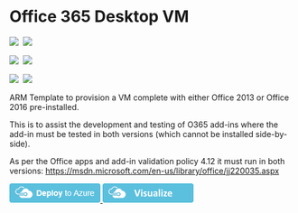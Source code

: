 # Office 365 Desktop VM

<IMG SRC="https://azurequickstartsservice.blob.core.windows.net/badges/windows-vm-O365/PublicLastTestDate.svg" />&nbsp;
<IMG SRC="https://azurequickstartsservice.blob.core.windows.net/badges/windows-vm-O365/PublicDeployment.svg" />&nbsp;

<IMG SRC="https://azurequickstartsservice.blob.core.windows.net/badges/windows-vm-O365/FairfaxLastTestDate.svg" />&nbsp;
<IMG SRC="https://azurequickstartsservice.blob.core.windows.net/badges/windows-vm-O365/FairfaxDeployment.svg" />&nbsp;

<IMG SRC="https://azurequickstartsservice.blob.core.windows.net/badges/windows-vm-O365/BestPracticeResult.svg" />&nbsp;
<IMG SRC="https://azurequickstartsservice.blob.core.windows.net/badges/windows-vm-O365/CredScanResult.svg" />&nbsp;

ARM Template to provision a VM complete with either Office 2013 or Office 2016 pre-installed.  

This is to assist the development and testing of O365 add-ins where the add-in must be tested in both versions (which cannot be installed side-by-side).

As per the Office apps and add-in validation policy 4.12 it must run in both versions: https://msdn.microsoft.com/en-us/library/office/jj220035.aspx


<a href="https://portal.azure.com/#create/microsoft.template/uri/https%3A%2F%2Fraw.githubusercontent.com%2FAzure%2Fazure-quickstart-templates%2Fmaster%2Fwindows-vm-O365%2Fazuredeploy.json" target="_blank">
    <img src="https://raw.githubusercontent.com/Azure/azure-quickstart-templates/master/1-CONTRIBUTION-GUIDE/images/deploytoazure.png"/>
</a>
<a href="http://armviz.io/#/?load=https://raw.githubusercontent.com/Azure/azure-quickstart-templates/master/windows-vm-O365/azuredeploy.json" target="_blank">
    <img src="https://raw.githubusercontent.com/Azure/azure-quickstart-templates/master/1-CONTRIBUTION-GUIDE/images/visualizebutton.png"/>
</a>


